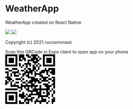 # WeatherApp
WeatherApp created on React Native

<img src="https://img.shields.io/github/license/rucosmonaut/WeatherApp?label=license&style=for-the-badge" >
<img src="https://img.shields.io/github/languages/top/rucosmonaut/WeatherApp?style=for-the-badge" >

Copyright (c) 2021 rucosmonaut

Scan this QRCode in Expo client to open app on your phone
<br>
<img src="https://github.com/rucosmonaut/WeatherApp/blob/main/expo-app.png" >
